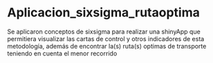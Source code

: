 # Aplicacion_sixsigma_rutaoptima
 Se aplicaron conceptos de sixsigma para realizar una shinyApp que permitiera visualizar las cartas de control y otros indicadores de esta metodología, además de encontrar la(s) ruta(s) optimas de transporte teniendo en cuenta el menor recorrido
